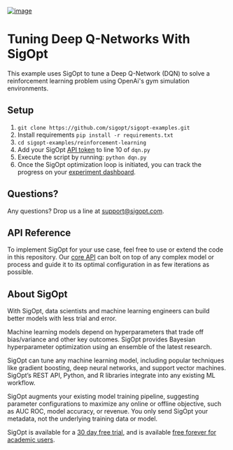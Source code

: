 [![image](https://sigopt.com/static/img/SigOpt_logo_horiz.png?raw=true)](https://sigopt.com)

# Tuning Deep Q-Networks With SigOpt

This example uses SigOpt to tune a Deep Q-Network (DQN) to solve a reinforcement learning problem using OpenAi's gym simulation environments.

## Setup

1. `git clone https://github.com/sigopt/sigopt-examples.git`
2. Install requirements `pip install -r requirements.txt`
3. `cd sigopt-examples/reinforcement-learning`
4. Add your SigOpt [API token](https://sigopt.com/docs/overview/authentication) to line 10 of `dqn.py`
5. Execute the script by running: `python dqn.py`
6. Once the SigOpt optimization loop is initiated, you can track the progress on your [experiment dashboard](https://sigopt.com/experiments/list).

## Questions?
Any questions? Drop us a line at [support@sigopt.com](mailto:support@sigopt.com).

## API Reference
To implement SigOpt for your use case, feel free to use or extend the code in this repository. Our [core API](https://sigopt.com/docs) can bolt on top of any complex model or process and guide it to its optimal configuration in as few iterations as possible. 

## About SigOpt

With SigOpt, data scientists and machine learning engineers can build better models with less trial and error.

Machine learning models depend on hyperparameters that trade off bias/variance and other key outcomes. SigOpt provides Bayesian hyperparameter optimization using an ensemble of the latest research.

SigOpt can tune any machine learning model, including popular techniques like gradient boosting, deep neural networks, and support vector machines. SigOpt’s REST API, Python, and R libraries integrate into any existing ML workflow.

SigOpt augments your existing model training pipeline, suggesting parameter configurations to maximize any online or offline objective, such as AUC ROC, model accuracy, or revenue. You only send SigOpt your metadata, not the underlying training data or model.

SigOpt is available for a [30 day free trial](https://sigopt.com/signup), and is available [free forever for academic users](https://sigopt.com/edu).
